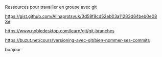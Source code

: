 Ressources pour travailler en groupe avec git

https://gist.github.com/Alinaprotsyuk/3d58f8cd52eb03a11283d64beb0e083e

https://www.nobledesktop.com/learn/git/git-branches

https://buzut.net/cours/versioning-avec-git/bien-nommer-ses-commits

bonjour
